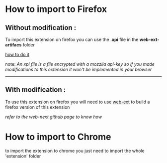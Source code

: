 # How to import to Firefox

## Without modification :

To import this extension on firefox you can use the **.xpi** file in the **web-ext-artifacs** folder

[how to do it](https://wiki.mozilla.org/Installing_Extensions)

note: *An xpi file is a file encrypted with a mozzila api-key so if you made modifications to this extension it won't be implemented in your browser*

---

## With modification :

To use this extension on firefox you will need to use [web-ext](https://github.com/mozilla/web-ext) to build a firefox version of this extension

*refer to the web-next github page to know how*

# How to import to Chrome

to import the extension to chrome you just need to import the whole 'extension' folder